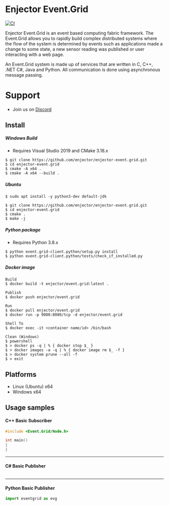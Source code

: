 # Enjector Event.Grid

[![CI](https://github.com/enjector/enjector-event.grid/workflows/Ubuntu%20Build/badge.svg)](https://github.com/enjector/enjector-event.grid/actions)

Enjector Event.Grid is an event based computing fabric framework. The Event.Grid allows you to rapidly build complex distributed systems where the flow of the system is determined by events such as applications made a change to some state, a new sensor reading was published or user interacting with a web page.

An Event.Grid system is made up of services that are written in C, C++, .NET C#, Java and Python. All communication is done using asynchronous message passing.

# Support
* Join us on [Discord](https://discord.me/enjector-intermix) 

## Install
##### Windows Build
* Requires Visual Studio 2019 and CMake 3.18.x

```console
$ git clone https://github.com/enjector/enjector-event.grid.git
$ cd enjector-event.grid
$ cmake -A x64 .
$ cmake -A x64 --build .
```

##### Ubuntu
```console
$ sudo apt install -y python3-dev default-jdk

$ git clone https://github.com/enjector/enjector-event.grid.git
$ cd enjector-event.grid
$ cmake .
$ make -j
```

##### Python package
* Requires Python 3.8.x
```console
$ python event.grid-client.python/setup.py install
$ python event.grid-client.python/tests/check_if_installed.py
```

##### Docker image
```console
Build
$ docker build -t enjector/event.grid:latest .

Publish
$ docker push enjector/event.grid

Run
$ docker pull enjector/event.grid 
$ docker run -p 9080:8080/tcp -d enjector/event.grid

Shell To
$ docker exec -it <container name/id> /bin/bash

Clean (Windows)
$ powershell
$ > docker ps -q | % { docker stop $_ }
$ > docker images -a -q | % { docker image rm $_ -f }
$ > docker system prune --all -f
$ > exit
```

## Platforms
 * Linux (Ubuntu) x64
 * Windows x64

## Usage samples

#### C++ Basic Subscriber
```c++
#include <Event.Grid/Node.h>

int main() 
{
}

```
---
#### C# Basic Publisher
```c#
```
---
#### Python Basic Publisher
```python
import eventgrid as evg
```


